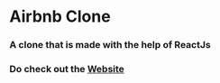 # Airbnb Clone

### A clone that is made with the help of ReactJs

### Do check out the [Website](https://airbnb-clone-f74de.web.app/)
